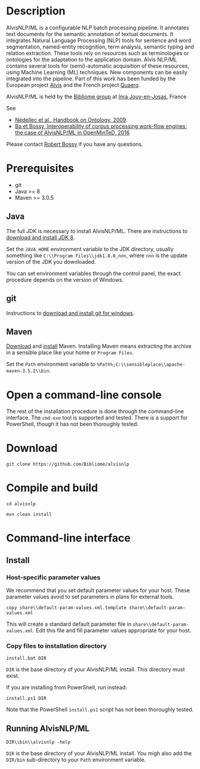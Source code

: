 # Description

AlvisNLP/ML is a configurable NLP batch processing pipeline. It annotates text documents for the semantic annotation of textual documents. It integrates Natural Language Processing (NLP) tools for sentence and word segmentation, named-entity recognition, term analysis, semantic typing and relation extraction. These tools rely on resources such as terminologies or ontologies for the adaptation to the application domain. Alvis NLP/ML contains several tools for (semi)-automatic acquisition of these resources, using Machine Learning (ML) techniques. New components can be easily integrated into the pipeline. Part of this work has been funded by the European project [Alvis](http://cordis.europa.eu/ist/kct/alvis_synopsis.htm) and the French project [Quaero](http://www.quaero.org/module_technologique/alvisae-alvis-annotation-editor/).


AlvisNLP/ML is held by the [Bibliome group](http://maiage.jouy.inra.fr/?q=fr/bibliome/) at [Inra Jouy-en-Josas](http://www.jouy.inra.fr/en), France

See
- [Nédellec et al., Handbook on Ontology, 2009](http://www.springer.com/us/book/9783540709992).
- [Ba et Bossy, Interoperability of corpus processing work-flow engines: the case of AlvisNLP/ML in OpenMinTeD, 2016](http://interop2016.github.io//pdf/INTEROP-4.pdf)
 
      
Please contact [Robert Bossy](mailto:robert.bossy@inra.fr) if you have any questions.

# Prerequisites

* git
* Java >= 8
* Maven >= 3.0.5

## Java

The full JDK is necessary to install AlvisNLP/ML.
There are instructions to [download and install JDK 8](http://www.oracle.com/technetwork/java/javase/downloads/jdk8-downloads-2133151.html).

Set the `JAVA_HOME` environment variable to the JDK directory, usually something like `C:\\Program Files\\jdk1.8.0_nnn`, where `nnn` is the update version of the JDK you downloaded.

You can set environment variables through the control panel, the exact procedure depends on the version of Windows.

## git

Instructions to [download and install git for windows](https://git-scm.com/download/win).

## Maven

[Download](https://maven.apache.org/download.cgi) and [install](https://maven.apache.org/guides/getting-started/windows-prerequisites.html) Maven. Installing Maven means extracting the archive in a sensible place like your home or `Program Files`.

Set the `Path` environment variable to `%Path%;C:\\sensibleplace\\apache-maven-3.5.2\\bin`.

# Open a command-line console

The rest of the installation procedure is done through the command-line interface.
The `cmd.exe` tool is supported and tested.
There is a support for PowerShell, though it has not been thoroughly tested.

# Download

`git clone https://github.com/Bibliome/alvisnlp`

# Compile and build

`cd alvisnlp`

`mvn clean install`

# Command-line interface

## Install

### Host-specific parameter values

We recommend that you set default parameter values for your host.
These parameter values avoid to set parameters in plans for external tools.

`copy share\\default-param-values.xml.template share\\default-param-values.xml`

This will create a standard default parameter file in `share\\default-param-values.xml`.
Edit this file and fill parameter values appropriate for your host.

### Copy files to installation directory

`install.bat DIR`

`DIR` is the base directory of your AlvisNLP/ML install.
This directory must exist.

If you are installing from PowerShell, run instead:

`install.ps1 DIR`

Note that the PowerShell `install.ps1` script has not been thoroughly tested.

## Running AlvisNLP/ML

`DIR\\bin\\alvisnlp -help`

`DIR` is the base directory of your AlvisNLP/ML install. You migh also add the `DIR/bin` sub-directory to your `Path` environment variable.

